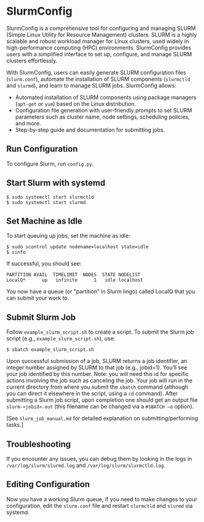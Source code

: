 # SlurmConfig

SlurmConfig is a comprehensive tool for configuring and managing SLURM (Simple Linux Utility for Resource Management) clusters. SLURM is a highly scalable and robust workload manager for Linux clusters, used widely in high-performance computing (HPC) environments. SlurmConfig provides users with a simplified interface to set up, configure, and manage SLURM clusters effortlessly.

With SlurmConfig, users can easily generate SLURM configuration files (`slurm.conf`), automate the installation of SLURM components (`slurmctld` and `slurmd`), and learn to manage SLURM jobs. SlurmConfig allows:

- Automated installation of SLURM components using package managers (`apt-get` or `yum`) based on the Linux distribution.
- Configuration file generation with user-friendly prompts to set SLURM parameters such as cluster name, node settings, scheduling policies, and more.
- Step-by-step guide and documentation for submitting jobs.
 
## Run Configuration

To configure Slurm, run `config.py`.

## Start Slurm with systemd

```
$ sudo systemctl start slurmctld
$ sudo systemctl start slurmd
```

## Set Machine as Idle

To start queuing up jobs, set the machine as idle:

```
$ sudo scontrol update nodename=localhost state=idle
$ sinfo
```

If successful, you should see:

```
PARTITION AVAIL  TIMELIMIT  NODES  STATE NODELIST
LocalQ*      up   infinite      1   idle localhost
```

You now have a queue (or "partition" in Slurm lingo) called LocalQ that you can submit your work to.

## Submit Slurm Job

Follow `example_slurm_script.sh` to create a script. To submit the Slurm job script (e.g., `example_slurm_script.sh`), use:

```
$ sbatch example_slurm_script.sh
```

Upon successful submission of a job, SLURM returns a job identifier, an integer number assigned by SLURM to that job (e.g., jobid=1). You’ll see your job identified by this number. Note: you will need this id for specific actions involving the job such as canceling the job. Your job will run in the current directory from where you submit the `sbatch` command (although you can direct it elsewhere in the script, using a `cd` command). After submitting a Slurm job script, upon completion one should get an output file `slurm-«jobid».out` (this filename can be changed via a `#SBATCH –o` option).

[See `slurm_job_manual.md` for detailed explanation on submitting/performing tasks.]

## Troubleshooting

If you encounter any issues, you can debug them by looking in the logs in `/var/log/slurm/slurmd.log` and `/var/log/slurm/slurmctld.log`.

## Editing Configuration

Now you have a working Slurm queue, if you need to make changes to your configuration, edit the `slurm.conf` file and restart `slurmctld` and `slurmd` via systemd.
